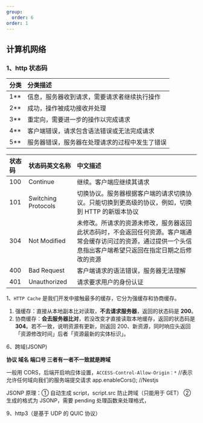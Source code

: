 ```yaml
---
group:
  order: 6
order: 1
---
```


## 计算机网络

### 1、http 状态码

| 分类  | 分类描述                                       |
| :---- | :--------------------------------------------- |
| 1\*\* | 信息，服务器收到请求，需要请求者继续执行操作   |
| 2\*\* | 成功，操作被成功接收并处理                     |
| 3\*\* | 重定向，需要进一步的操作以完成请求             |
| 4\*\* | 客户端错误，请求包含语法错误或无法完成请求     |
| 5\*\* | 服务器错误，服务器在处理请求的过程中发生了错误 |

| 状态码 | 状态码英文名称 | 中文描述 |
| :-- | :-- | :-- |
| 100 | Continue | 继续。客户端应继续其请求 |
| 101 | Switching Protocols | 切换协议。服务器根据客户端的请求切换协议。只能切换到更高级的协议，例如，切换到 HTTP 的新版本协议 |
| 304 | Not Modified | 未修改。所请求的资源未修改，服务器返回此状态码时，不会返回任何资源。客户端通常会缓存访问过的资源，通过提供一个头信息指出客户端希望只返回在指定日期之后修改的资源 |
| 400 | Bad Request | 客户端请求的语法错误，服务器无法理解 |
| 401 | Unauthorized | 请求要求用户的身份认证 |

1、`HTTP Cache` 是我们开发中接触最多的缓存，它分为强缓存和协商缓存。

1. 强缓存：直接从本地副本比对读取，**不去请求服务器**，返回的状态码是 **200**。
2. 协商缓存：**会去服务器比对**，若没改变才直接读取本地缓存，返回的状态码是 **304**。若不一致，说明资源有更新，则返回 200、新资源，同时响应头返回「资源修改时间」后者「资源最新的实体标识」。

6、跨域(JSONP)

**协议 域名 端口号 三者有一者不一致就是跨域**

一般用 CORS，后端开启响应体设置，`ACCESS-Control-Allow-Origin：*` //表示允许任何域向我们的服务端提交请求 app.enableCors(); //Nestjs

JSONP 原理：① 自动生成 script，script.src 防止跨域（只能用于 GET） ② 生成的格式为 JSONP，需要 pending 处理函数来处理格式，

9、http3（是基于 UDP 的 QUIC 协议）
